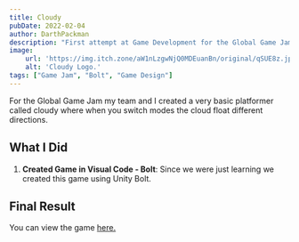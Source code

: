 ```yaml
---
title: Cloudy
pubDate: 2022-02-04
author: DarthPackman
description: "First attempt at Game Development for the Global Game Jam."
image:
    url: 'https://img.itch.zone/aW1nLzgwNjQ0MDEuanBn/original/qSUE8z.jpg'
    alt: 'Cloudy Logo.'
tags: ["Game Jam", "Bolt", "Game Design"]
---
```


For the Global Game Jam my team and I created a very basic platformer called cloudy where when you switch modes the cloud float different directions.

## What I Did

1. **Created Game in Visual Code - Bolt**: Since we were just learning we created this game using Unity Bolt.

## Final Result

You can view the game <a href="https://darthpackman.itch.io/cloudy" target="_blank">here.</a>